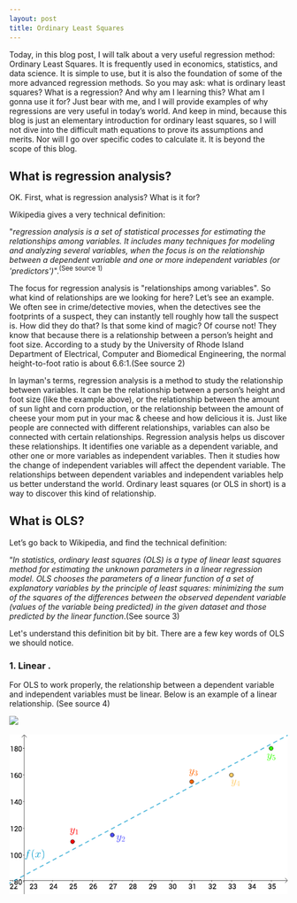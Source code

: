 ```yaml
---
layout: post
title: Ordinary Least Squares
---
```


Today, in this blog post, I will talk about a very useful regression method: Ordinary Least Squares. It is frequently used in economics, statistics, and data science. It is simple to use, but it is also the foundation of some of the more advanced regression methods. So you may ask: what is ordinary least squares? What is a regression? And why am I learning this? What am I gonna use it for? Just bear with me, and I will provide examples of why regressions are very useful in today’s world. And keep in mind, because this blog is just an elementary introduction for ordinary least squares, so I will not dive into the difficult math equations to prove its assumptions and merits. Nor will I go over specific codes to calculate it. It is beyond the scope of this blog.
   
## What is regression analysis?
   
OK. First, what is regression analysis? What is it for?      

Wikipedia gives a very technical definition:      

"*regression analysis is a set of statistical processes for estimating the relationships among variables. It includes many techniques for modeling and analyzing several variables, when the focus is on the relationship between a dependent variable and one or more independent variables (or 'predictors')*".<sup>(See source 1)</sup>
   
The focus for regression analysis is "relationships among variables". So what kind of relationships are we looking for here? Let’s see an example. We often see in crime/detective movies, when the detectives see the footprints of a suspect, they can instantly tell roughly how tall the suspect is. How did they do that? Is that some kind of magic? Of course not! They know that because there is a relationship between a person’s height and foot size. According to a study by the University of Rhode Island Department of Electrical, Computer and Biomedical Engineering, the normal height-to-foot ratio is about 6.6:1.(See source 2)   
    
In layman's terms, regression analysis is a method to study the relationship between variables. It can be the relationship between a person’s height and foot size (like the example above), or the relationship between the amount of sun light and corn production, or the relationship between the amount of cheese your mom put in your mac & cheese and how delicious it is. Just like people are connected with different relationships, variables can also be connected with certain relationships. Regression analysis helps us discover these relationships. It identifies one variable as a dependent variable, and other one or more variables as independent variables. Then it studies how the change of independent variables will affect the dependent variable. The relationships between dependent variables and independent variables help us better understand the world. Ordinary least squares (or OLS in short) is a way to discover this kind of relationship.    
    
## What is OLS?

Let’s go back to Wikipedia, and find the technical definition:  

“*In statistics, ordinary least squares (OLS) is a type of linear least squares method for estimating the unknown parameters in a linear regression model. OLS chooses the parameters of a linear function of a set of explanatory variables by the principle of least squares: minimizing the sum of the squares of the differences between the observed dependent variable (values of the variable being predicted) in the given dataset and those predicted by the linear function*.(See source 3)   

Let's understand this definition bit by bit. There are a few key words of OLS we should notice.       
     
### 1. Linear .   
     
For OLS to work properly, the relationship between a dependent variable and independent variables must be linear. Below is an example of a linear relationship. (See source 4) 

<img src="http://image109.360doc.com/DownloadImg/2018/07/0610/137659165_20_20180706105323223">

![title](linear.jpg)










